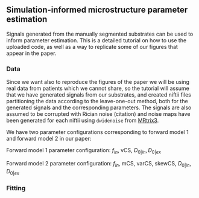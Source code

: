 ## Simulation-informed microstructure parameter estimation
Signals generated from the manually segmented substrates can be used to inform parameter estimation. This is a detailed tutorial on how to use the uploaded code, as well as a way to replicate some of our figures that appear in the paper.

### Data
Since we want also to reproduce the figures of the paper we will be using real data from patients which we cannot share, so the tutorial will assume that we have generated signals from our substrates, and created niftii files partitioning the data according to the leave-one-out method, both for the generated signals and the corresponding parameters. The signals are also assumed to be corrupted with Rician noise (citation) and noise maps have been generated for each niftii using `dwidenoise` from [MRtrix3](https://mrtrix.readthedocs.io/en/latest/reference/commands/dwidenoise.html). 

We have two parameter configurations corresponding to forward model 1 and forward model 2 in our paper:

Forward model 1 parameter configuration: $`f_{in},`$ vCS, $`D_{0|in}, D_{0|ex}`$

Forward model 2 parameter configuration: $`f_{in},`$ mCS, varCS, skewCS, $`D_{0|in}, D_{0|ex}`$


### Fitting
